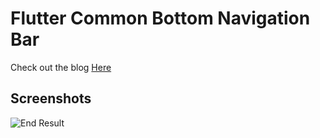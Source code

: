 # Flutter Common Bottom Navigation Bar 

Check out the blog [Here](https://medium.com/@singhgursheesh12/common-bottom-navigation-bar-flutter-e3693305d2d)

## Screenshots

![End Result]( screenshots/end.gif "End Result")

